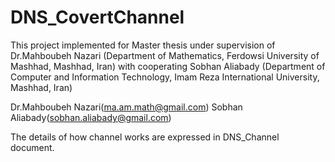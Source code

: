 # DNS_CovertChannel

This project implemented for Master thesis under supervision of Dr.Mahboubeh Nazari (Department of Mathematics, Ferdowsi University of Mashhad, Mashhad, Iran) with cooperating Sobhan Aliabady (Department of Computer and Information Technology, Imam Reza International University, Mashhad, Iran)

Dr.Mahboubeh Nazari(ma.am.math@gmail.com)
Sobhan Aliabady(sobhan.aliabady@gmail.com)

The details of how channel works are expressed in DNS_Channel document.
